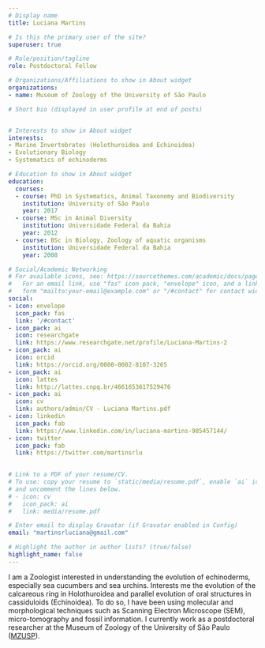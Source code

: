 ```yaml
---
# Display name
title: Luciana Martins

# Is this the primary user of the site?
superuser: true

# Role/position/tagline
role: Postdoctoral Fellow

# Organizations/Affiliations to show in About widget
organizations:
- name: Museum of Zoology of the University of São Paulo

# Short bio (displayed in user profile at end of posts)


# Interests to show in About widget
interests:
- Marine Invertebrates (Holothuroidea and Echinoidea)
- Evolutionary Biology
- Systematics of echinoderms

# Education to show in About widget
education:
  courses:
  - course: PhD in Systematics, Animal Taxonomy and Biodiversity
    institution: University of São Paulo
    year: 2017
  - course: MSc in Animal Diversity
    institution: Universidade Federal da Bahia
    year: 2012
  - course: BSc in Biology, Zoology of aquatic organisms
    institution: Universidade Federal da Bahia
    year: 2008

# Social/Academic Networking
# For available icons, see: https://sourcethemes.com/academic/docs/page-builder/#icons
#   For an email link, use "fas" icon pack, "envelope" icon, and a link in the
#   form "mailto:your-email@example.com" or "/#contact" for contact widget.
social:
- icon: envelope
  icon_pack: fas
  link: '/#contact'
- icon_pack: ai
  icon: researchgate
  link: https://www.researchgate.net/profile/Luciana-Martins-2
- icon_pack: ai
  icon: orcid
  link: https://orcid.org/0000-0002-8107-3265
- icon_pack: ai
  icon: lattes  
  link: http://lattes.cnpq.br/4661653617529476
- icon_pack: ai
  icon: cv
  link: authors/admin/CV - Luciana Martins.pdf
- icon: linkedin
  icon_pack: fab
  link: https://www.linkedin.com/in/luciana-martins-985457144/
- icon: twitter
  icon_pack: fab
  link: https://twitter.com/martinsrlu

    
# Link to a PDF of your resume/CV.
# To use: copy your resume to `static/media/resume.pdf`, enable `ai` icons in `params.toml`, 
# and uncomment the lines below.
# - icon: cv
#   icon_pack: ai
#   link: media/resume.pdf

# Enter email to display Gravatar (if Gravatar enabled in Config)
email: "martinsrluciana@gmail.com"

# Highlight the author in author lists? (true/false)
highlight_name: false
---
```


I am a Zoologist interested in understanding the evolution of echinoderms, especially sea cucumbers and sea urchins. Interests me the evolution of the calcareous ring in 
Holothuroidea and parallel evolution of oral structures in cassiduloids (Echinoidea). To do so, I have been using molecular and morphological techniques such as Scanning 
Electron Microscope (SEM), micro-tomography and fossil information. I currently work as a postdoctoral researcher at the Museum of Zoology of the University of São Paulo 
([MZUSP](https://www.mz.usp.br)).

